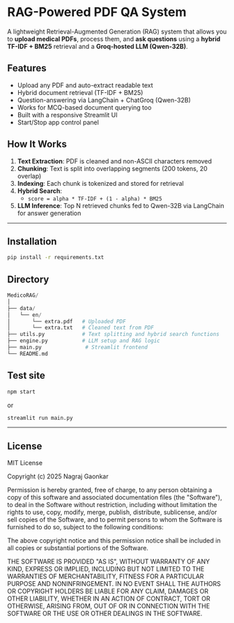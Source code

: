 # RAG-Powered PDF QA System

A lightweight Retrieval-Augmented Generation (RAG) system that allows you to **upload medical PDFs**, process them, and **ask questions** using a **hybrid TF-IDF + BM25** retrieval and a **Groq-hosted LLM (Qwen-32B)**.



## Features

- Upload any PDF and auto-extract readable text
- Hybrid document retrieval (TF-IDF + BM25)
- Question-answering via LangChain + ChatGroq (Qwen-32B)
- Works for MCQ-based document querying too
- Built with a responsive Streamlit UI
- Start/Stop app control panel



## How It Works

1. **Text Extraction**: PDF is cleaned and non-ASCII characters removed
2. **Chunking**: Text is split into overlapping segments (200 tokens, 20 overlap)
3. **Indexing**: Each chunk is tokenized and stored for retrieval
4. **Hybrid Search**:
   - `score = alpha * TF-IDF + (1 - alpha) * BM25`
5. **LLM Inference**: Top N retrieved chunks fed to Qwen-32B via LangChain for answer generation

---

## Installation
```bash
pip install -r requirements.txt
```

## Directory
```python
MedicoRAG/
│
├── data/
│   └── en/
│       └── extra.pdf   # Uploaded PDF
│       └── extra.txt   # Cleaned text from PDF
├── utils.py            # Text splitting and hybrid search functions
├── engine.py           # LLM setup and RAG logic
├── main.py              # Streamlit frontend
└── README.md
```

## Test site
```bash
npm start
```
or 
```bash
streamlit run main.py
```
---
## License
MIT License

Copyright (c) 2025 Nagraj Gaonkar

Permission is hereby granted, free of charge, to any person obtaining a copy
of this software and associated documentation files (the "Software"), to deal
in the Software without restriction, including without limitation the rights
to use, copy, modify, merge, publish, distribute, sublicense, and/or sell
copies of the Software, and to permit persons to whom the Software is
furnished to do so, subject to the following conditions:

The above copyright notice and this permission notice shall be included in all
copies or substantial portions of the Software.

THE SOFTWARE IS PROVIDED "AS IS", WITHOUT WARRANTY OF ANY KIND, EXPRESS OR
IMPLIED, INCLUDING BUT NOT LIMITED TO THE WARRANTIES OF MERCHANTABILITY,
FITNESS FOR A PARTICULAR PURPOSE AND NONINFRINGEMENT. IN NO EVENT SHALL THE
AUTHORS OR COPYRIGHT HOLDERS BE LIABLE FOR ANY CLAIM, DAMAGES OR OTHER
LIABILITY, WHETHER IN AN ACTION OF CONTRACT, TORT OR OTHERWISE, ARISING FROM,
OUT OF OR IN CONNECTION WITH THE SOFTWARE OR THE USE OR OTHER DEALINGS IN THE
SOFTWARE.
